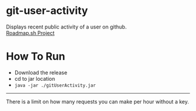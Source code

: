 # git-user-activity
Displays recent public activity of a user on github.<br>
[Roadmap.sh Project](https://roadmap.sh/projects/github-user-activity)
# How To Run
- Download the release
- cd to jar location
- `java -jar ./gitUserActivity.jar`
---
There is a limit on how many requests you can make per hour without a key.